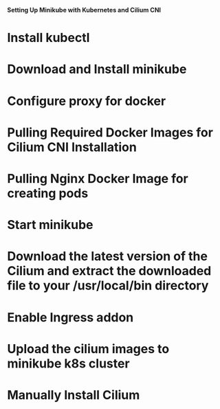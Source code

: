 **Setting Up Minikube with Kubernetes and Cilium CNI**

# Install kubectl
# Download and Install minikube
# Configure proxy for docker
# Pulling Required Docker Images for Cilium CNI Installation
# Pulling Nginx Docker Image for creating pods
# Start minikube
# Download the latest version of the Cilium and extract the downloaded file to your /usr/local/bin directory
# Enable Ingress addon
# Upload the cilium images to minikube k8s cluster
# Manually Install Cilium 




